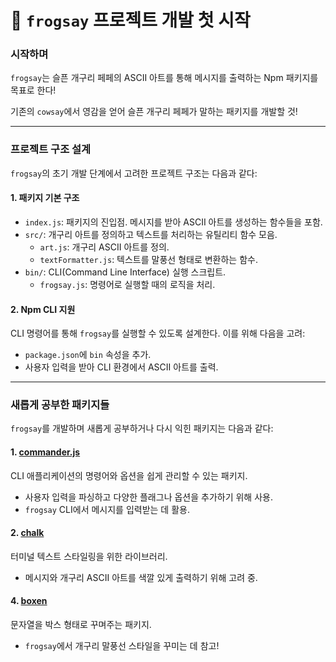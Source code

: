 # 🐸 `frogsay` 프로젝트 개발 첫 시작

### 시작하며

`frogsay`는 슬픈 개구리 페페의 ASCII 아트를 통해 메시지를 출력하는 Npm 패키지를 목표로 한다!

기존의 `cowsay`에서 영감을 얻어 슬픈 개구리 페페가 말하는 패키지를 개발할 것!

---

### 프로젝트 구조 설계

`frogsay`의 초기 개발 단계에서 고려한 프로젝트 구조는 다음과 같다:

#### 1. **패키지 기본 구조**

- `index.js`: 패키지의 진입점. 메시지를 받아 ASCII 아트를 생성하는 함수들을 포함.
- `src/`: 개구리 아트를 정의하고 텍스트를 처리하는 유틸리티 함수 모음.
  - `art.js`: 개구리 ASCII 아트를 정의.
  - `textFormatter.js`: 텍스트를 말풍선 형태로 변환하는 함수.
- `bin/`: CLI(Command Line Interface) 실행 스크립트.
  - `frogsay.js`: 명령어로 실행할 때의 로직을 처리.

#### 2. **Npm CLI 지원**

CLI 명령어를 통해 `frogsay`를 실행할 수 있도록 설계한다. 이를 위해 다음을 고려:

- `package.json`에 `bin` 속성을 추가.
- 사용자 입력을 받아 CLI 환경에서 ASCII 아트를 출력.

---

### 새롭게 공부한 패키지들

`frogsay`를 개발하며 새롭게 공부하거나 다시 익힌 패키지는 다음과 같다:

#### 1. [commander.js](https://www.npmjs.com/package/commander)

CLI 애플리케이션의 명령어와 옵션을 쉽게 관리할 수 있는 패키지.

- 사용자 입력을 파싱하고 다양한 플래그나 옵션을 추가하기 위해 사용.
- `frogsay` CLI에서 메시지를 입력받는 데 활용.

#### 2. [chalk](https://www.npmjs.com/package/chalk)

터미널 텍스트 스타일링을 위한 라이브러리.

- 메시지와 개구리 ASCII 아트를 색깔 있게 출력하기 위해 고려 중.

#### 4. [boxen](https://www.npmjs.com/package/boxen)

문자열을 박스 형태로 꾸며주는 패키지.

- `frogsay`에서 개구리 말풍선 스타일을 꾸미는 데 참고!
